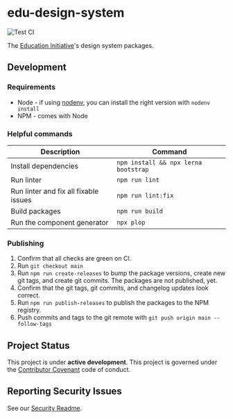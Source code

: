 # edu-design-system

![Test CI](https://github.com/chanzuckerberg/edu-design-system/workflows/Test%20CI/badge.svg)

The [Education Initiative](https://chanzuckerberg.com/education/)'s design system packages.

## Development

### Requirements

- Node - if using [nodenv](https://github.com/nodenv/nodenv), you can install the right version with `nodenv install`
- NPM - comes with Node

### Helpful commands

| Description                           | Command                              |
| ------------------------------------- | ------------------------------------ |
| Install dependencies                  | `npm install && npx lerna bootstrap` |
| Run linter                            | `npm run lint`                       |
| Run linter and fix all fixable issues | `npm run lint:fix`                   |
| Build packages                        | `npm run build`                      |
| Run the component generator           | `npx plop`                           |

### Publishing

1. Confirm that all checks are green on CI.
2. Run `git checkout main`
3. Run `npm run create-releases` to bump the package versions, create new git tags, and create git commits. The packages are not published, yet.
4. Confirm that the git tags, git commits, and changelog updates look correct.
5. Run `npm run publish-releases` to publish the packages to the NPM registry.
6. Push commits and tags to the git remote with `git push origin main --follow-tags`

## Project Status

This project is under **active development**. This project is governed under the [Contributor Covenant](https://www.contributor-covenant.org/) code of conduct.

## Reporting Security Issues

See our [Security Readme](https://github.com/chanzuckerberg/edu-design-system/blob/main/SECURITY.md).
